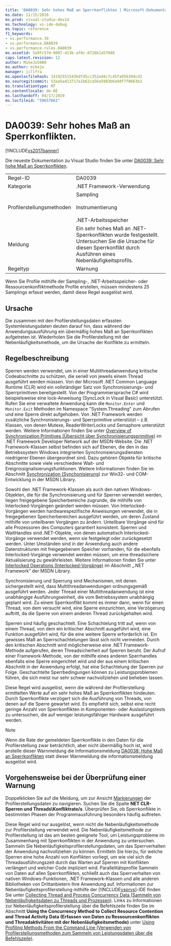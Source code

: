 ```yaml
---
title: 'DA0039: Sehr hohes Maß an Sperrkonflikten | Microsoft-Dokumentation'
ms.date: 11/15/2016
ms.prod: visual-studio-dev14
ms.technology: vs-ide-debug
ms.topic: reference
f1_keywords:
- vs.performance.39
- vs.performance.DA0039
- vs.performance.rules.DA0039
ms.assetid: 5a9fc57d-9097-413b-af0c-8726b1a57048
caps.latest.revision: 12
author: MikeJo5000
ms.author: mikejo
manager: jillfra
ms.openlocfilehash: 14192551543bdfd5cc352ed4c7c45fa95630dcd3
ms.sourcegitcommit: 53aa5a413717a1b62ca56a5983b6a50f7f0663b3
ms.translationtype: MT
ms.contentlocale: de-DE
ms.lasthandoff: 04/17/2019
ms.locfileid: "59657661"
---
```

# <a name="da0039-very-high-rate-of-lock-contentions"></a>DA0039: Sehr hohes Maß an Sperrkonflikten.
[!INCLUDE[vs2017banner](../includes/vs2017banner.md)]

Die neueste Dokumentation zu Visual Studio finden Sie unter [DA0039: Sehr hohe Maß an Sperrkonflikten](https://docs.microsoft.com/visualstudio/profiling/da0039-very-high-rate-of-lock-contentions).  
  
|||  
|-|-|  
|Regel-ID|DA0039|  
|Kategorie|.NET Framework-Verwendung|  
|Profilerstellungsmethoden|Sampling<br /><br /> Instrumentierung<br /><br /> .NET-Arbeitsspeicher|  
|Meldung|Ein sehr hohes Maß an .NET-Sperrkonflikten wurde festgestellt. Untersuchen Sie die Ursache für diesen Sperrkonflikt durch Ausführen eines Nebenläufigkeitsprofils.|  
|Regeltyp|Warnung|  
  
 Wenn Sie Profile mithilfe der Sampling-, .NET-Arbeitsspeicher- oder Ressourcenkonfliktmethode Profile erstellen, müssen mindestens 25 Samplings erfasst werden, damit diese Regel ausgelöst wird.  
  
## <a name="cause"></a>Ursache  
 Die zusammen mit den Profilerstellungsdaten erfassten Systemleistungsdaten deuten darauf hin, dass während der Anwendungsausführung ein übermäßig hohes Maß an Sperrkonflikten aufgetreten ist. Wiederholen Sie die Profilerstellung mit der Nebenläufigkeitsmethode, um die Ursache der Konflikte zu ermitteln.  
  
## <a name="rule-description"></a>Regelbeschreibung  
 Sperren werden verwendet, um in einer Multithreadanwendung kritische Codeabschnitte zu schützen, die seriell von jeweils einem Thread ausgeführt werden müssen. Von der Microsoft .NET Common Language Runtime (CLR) wird ein vollständiger Satz von Synchronisierungs- und Sperrprimitiven bereitgestellt. Von der Programmiersprache C# wird beispielsweise eine lock-Anweisung (SyncLock in Visual Basic) unterstützt. Rufen Sie eine verwaltete Anwendung kann die `Monitor.Enter` und `Monitor.Exit` Methoden im Namespace "System.Threading" zum Abrufen und eine Sperre direkt aufgehoben. Von .NET Framework werden zusätzliche Synchronisierungs- und Sperrprimitive unterstützt – z.B. Klassen, von denen Mutexe, ReaderWriterLocks und Semaphore unterstützt werden. Weitere Informationen finden Sie unter [Overview of Synchronization Primitives (Übersicht über Synchronisierungsprimitive)](http://go.microsoft.com/fwlink/?LinkId=177867) im .NET Framework Developer Network auf der MSDN-Website. Die .NET Framework-Klassen selbst befinden sich auf Ebenen, die den in das Betriebssystem Windows integrierten Synchronisierungsdiensten niedrigerer Ebenen übergeordnet sind. Dazu gehören Objekte für kritische Abschnitte sowie viele verschiedene Wait- und Ereignissignalisierungsfunktionen. Weitere Informationen finden Sie im Abschnitt [Synchronization (Synchonisierung)](http://go.microsoft.com/fwlink/?LinkId=177869) zur Win32- und COM-Entwicklung in der MSDN Library.  
  
 Sowohl den .NET Framework-Klassen als auch den nativen Windows-Objekten, die für die Synchronisierung und für Sperren verwendet werden, liegen freigegebene Speicherbereiche zugrunde, die mithilfe von Interlocked-Vorgängen geändert werden müssen. Von Interlocked-Vorgängen werden hardwarespezifische Anweisungen verwendet, die in freigegebenen Speicherbereichen ausgeführt werden, um deren Zustand mithilfe von unteilbaren Vorgängen zu ändern. Unteilbare Vorgänge sind für alle Prozessoren des Computers garantiert konsistent. Sperren und WaitHandles sind .NET-Objekte, von denen automatisch Interlocked-Vorgänge verwendet werden, wenn sie festgelegt oder zurückgesetzt werden. Unter Umständen sind in der Anwendung auch andere Datenstrukturen mit freigegebenem Speicher vorhanden, für die ebenfalls Interlocked-Vorgänge verwendet werden müssen, um eine threadsichere Aktualisierung zu gewährleisten. Weitere Informationen finden Sie unter [Interlocked Operations (Interlocked-Vorgänge)](http://go.microsoft.com/fwlink/?LinkId=177870) im Abschnitt „.NET Framework“ der MSDN Library.  
  
 Synchronisierung und Sperrung sind Mechanismen, mit denen sichergestellt wird, dass Multithreadanwendungen ordnungsgemäß ausgeführt werden. Jeder Thread einer Multithreadanwendung ist eine unabhängige Ausführungseinheit, die vom Betriebssystem unabhängig geplant wird. Zu einem Sperrkonflikt kommt es immer dann, wenn für einen Thread, von dem versucht wird, eine Sperre einzurichten, eine Verzögerung auftritt, da die Sperre von einem anderen Thread zurückgehalten wird.  
  
 Sperren sind häufig geschachtelt. Eine Schachtelung tritt auf, wenn von einem Thread, von dem ein kritischer Abschnitt ausgeführt wird, eine Funktion ausgeführt wird, für die eine weitere Sperre erforderlich ist. Ein gewisses Maß an Sperrschachtelungen lässt sich nicht vermeiden. Durch den kritischen Abschnitt wird möglicherweise eine .NET Framework-Methode aufgerufen, deren Threadsicherheit auf Sperren beruht. Der Aufruf einer Framework-Methode, von der mithilfe eines anderen Sperrhandles ebenfalls eine Sperre eingerichtet wird und der aus einem kritischen Abschnitt in der Anwendung erfolgt, hat eine Schachtelung der Sperren zur Folge. Geschachtelte Sperrbedingungen können zu Leistungsproblemen führen, die sich meist nur sehr schwer nachvollziehen und beheben lassen.  
  
 Diese Regel wird ausgelöst, wenn die während der Profilerstellung ermittelten Werte auf ein sehr hohes Maß an Sperrkonflikten hindeuten. Durch Sperrkonflikte verzögert sich die Ausführung von Threads, von denen auf die Sperre gewartet wird. Es empfiehlt sich, selbst eine recht geringe Anzahl von Sperrkonflikten in Komponenten- oder Auslastungstests zu untersuchen, die auf weniger leistungsfähiger Hardware ausgeführt werden.  
  
> [!NOTE]
> Wenn die Rate der gemeldeten Sperrkonflikte in den Daten für die Profilerstellung zwar beträchtlich, aber nicht übermäßig hoch ist, wird anstelle dieser Warnmeldung die Informationsmeldung [DA0038: Hohe Maß an Sperrkonflikten](../profiling/da0038-high-rate-of-lock-contentions.md) statt dieser Warnmeldung die informationsmeldung ausgelöst wird.  
  
## <a name="how-to-investigate-a-warning"></a>Vorgehensweise bei der Überprüfung einer Warnung  
 Doppelklicken Sie auf die Meldung, um zur Ansicht [Markierungen](../profiling/marks-view.md) der Profilerstellungsdaten zu navigieren.  Suchen Sie die Spalte **NET CLR-Sperren und Threads\Konfliktrate/s**. Überprüfen Sie, ob Sperrkonflikte in bestimmten Phasen der Programmausführung besonders häufig auftreten.  
  
 Diese Regel wird nur ausgelöst, wenn nicht die Nebenläufigkeitsmethode zur Profilerstellung verwendet wird. Die Nebenläufigkeitsmethode zur Profilerstellung ist das am besten geeignete Tool, um Leistungsprobleme im Zusammenhang mit Sperrkonflikten in der Anwendung zu untersuchen. Sammeln Sie Nebenläufigkeitsprofilerstellungsdaten, um das Sperrverhalten der Anwendung nachvollziehen zu können. Ermitteln Sie hierzu, für welche Sperren eine hohe Anzahl von Konflikten vorliegt, um wie viel sich die Threadausführungszeit durch das Warten auf Sperren mit Konflikten verlängert und welcher Code impliziert wird. Parallelitätsprofile Sammeln von Daten auf allen Sperrkonflikten, schließt auch das Sperrverhalten von nativen Windows-Funktionen, .NET Framework-Klassen und alle anderen Bibliotheken von Drittanbietern Ihre Anwendung auf. Informationen zur Nebenläufigkeitsprofilerstellung mithilfe der [!INCLUDE[vsprvs](../includes/vsprvs-md.md)]-IDE finden Sie unter [Collecting Thread and Process Concurrency Data (Sammeln von Nebenläufigkeitsdaten zu Threads und Prozessen)](../profiling/collecting-thread-and-process-concurrency-data.md). Links zu Informationen zur Nebenläufigkeitsprofilerstellung über die Befehlszeile finden Sie im Abschnitt **Using the Concurrency Method to Collect Resource Contention and Thread Activity Data (Erfassen von Daten zu Ressourcenkonflikten und Threadaktivitäten mit der Nebenläufigkeitsmethode)** unter [Using Profiling Methods From the Command Line (Verwenden von Profilerstellungsmethoden zum Sammeln von Leistungsdaten über die Befehlszeile)](../profiling/using-profiling-methods-to-collect-performance-data-from-the-command-line.md).
